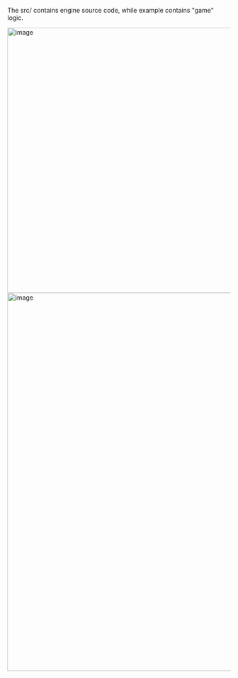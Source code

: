 The src/ contains engine source code, while example contains "game" logic.

<img width="769" height="599" alt="image" src="https://github.com/user-attachments/assets/44d5659c-93c0-4167-a993-e6b5b8c6cadc" />

<img width="1884" height="854" alt="image" src="https://github.com/user-attachments/assets/257566f1-1fc7-4b06-92a2-47f3e29dddf9" />
